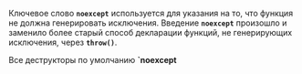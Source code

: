 Ключевое слово **`noexcept`** используется для указания на то, что функция не должна генерировать исключения. Введение **`noexcept`** произошло и заменило более старый способ декларации функций, не генерирующих исключения, через **`throw()`**.

Все деструкторы по умолчанию **`noexcept**
